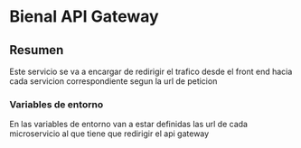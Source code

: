 # Bienal API Gateway

## Resumen
Este servicio se va a encargar de redirigir el trafico desde el front end hacia cada servicion correspondiente segun la url de peticion

### Variables de entorno
En las variables de entorno van a estar definidas las url de cada microservicio al que tiene que redirigir el api gateway